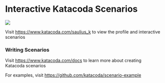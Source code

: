 # Interactive Katacoda Scenarios

[![](http://shields.katacoda.com/katacoda/saulius_k/count.svg)](https://www.katacoda.com/saulius_k "Get your profile on Katacoda.com")

Visit https://www.katacoda.com/saulius_k to view the profile and interactive scenarios

### Writing Scenarios
Visit https://www.katacoda.com/docs to learn more about creating Katacoda scenarios

For examples, visit https://github.com/katacoda/scenario-example
